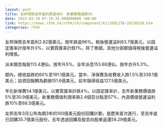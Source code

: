 ```yaml
---
layout: post
title: 友邦保險去年盈利跌逾96%　新業務價值跌5%
date: 2023-03-10 07:19:35.000000000 +08:00
link: https://news.rthk.hk/rthk/ch/component/k2/1691278-20230310.htm
categories: rthk
---
```


友邦保險去年盈利2.82億美元，按年跌逾96%。稅後營運溢利63.7億美元，以固定匯率計按年升3%，以實質匯率計跌1%。除了泰國，其他分部都錄得稅後營運溢利增長。

派末期息每股113.4港仙，按年升5%。全年派息153.68港仙，按年亦升5.3%。

期內，總收益跌約60%至191.1億美元，當中，淨保費及收費收入跌1.5%至339.1億美元；投資回報轉為虧損151.6億美元，前年錄得收益127.5億美元。

年化新保費54.1億美元，以實質匯率計跌4%。以固定匯率計，去年新業務價值跌5%至30.9億美元，新業務價值利潤率跌2.4個百分點至57%，內涵價值營運溢利跌10%至68.5億美元。

友邦去年3月公布為期3年的100億美元股份回購計劃，是歷來首次進行，至去年底已回購35.7億美元股份，去年透過回購及股息向股東返還58.29億美元。
